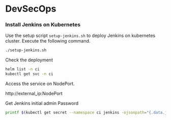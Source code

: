 # DevSecOps

### Install Jenkins on Kubernetes

Use the setup script `setup-jenkins.sh` to deploy Jenkins on kubernetes cluster. Execute the following command.

```bash
./setup-jenkins.sh
```

Check the deployment

```bash
helm list -n ci
kubectl get svc -n ci
```

Access the service on NodePort.

http://external_ip:NodePort

Get Jenkins initial admin Password

```bash
printf $(kubectl get secret --namespace ci jenkins -ojsonpath="{.data.jenkins-admin-password}" | base64 --decode); echo
```

